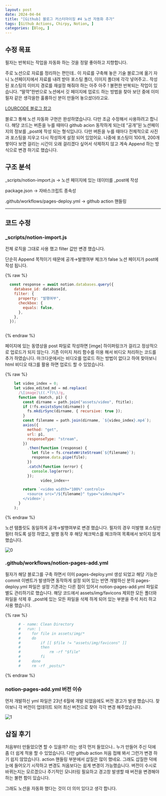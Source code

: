 ```yaml
---
layout: post
date: 2024-04-04
title: "[Github] 블로그 커스터마이징 #4 노션 자동화 추가"
tags: [Github Actions, Chirpy, Notion, ]
categories: [Blog, ]
---
```

## 수정 목표


필자는 반복되는 작업을 자동화 하는 것을 정말 좋아하고 지향합니다.


주로 노션으로 자료를 정리하는 편인데.. 이 자료를 구축해 놓은 기술 블로그에 옮기 자니 노션페이지에서 자료를 내려 받아 포스팅 폴더, 이미지 폴더에 각각 넣어주고.. 작성된 포스팅의 이미지 경로를 재설정 해줘야 하는 아주 아주 ! 불편한 반복되는 작업이 있습니다.
“딸깍”한번으로 노션에서 깃 페이지에 업로드 하는 방법을 찾아 보던 중에 이미 필자 같은 생각을한 훌륭하신 분이 만들어 놓으셨더라고요. 


[LOURCODE 블로그 참고](https://lourcode.kr/posts/Jekyll-%EA%B8%B0%EB%B0%98-Github-Pages%EC%99%80-Notion-Page-%EC%97%B0%EB%8F%99/)


블로그 통해 노션 자동화 구현은 완성하였습니다. 다만 조금 수정해서 사용하려고 합니다.
해당 코드는 버튼을 누를 때마다 github acion 동작하게 되는데 “공개”된 노션페이지의 정보를 _post에 작성 되는 형식입니다. 다만 버튼을 누를 때마다 전체적으로 사진과 포스팅을 지우고 다시 작성하게 설정 되어 있었어요.
나중에 포스팅이 100개, 200개 쌓이다 보면 걸리는 시간이 오래 걸리겠다 싶어서 삭제하지 않고 계속 Append 하는 방식으로 변경 하기로 했습니다. 


## 구조 분석


_scripts/notion-import.js → 노션 페이지에 있는 데이터를 _post에 작성


package.json → 자바스크립트 종속성


.github/workflows/pages-deploy.yml → github action 핸들링


---


## 코드 수정


### _scripts/notion-import.js


전체 로직을 그대로 사용 했고 filter 값만 변경 했습니다.


단순히 Append 목적이기 때문에 공개→발행여부 체크가 false 노션 페이지가 post에 작성 됩니다.


{% raw %}
```javascript
  const response = await notion.databases.query({
    database_id: databaseId,
    filter: {
      property: "발행여부",
      checkbox: {
        equals: false,
      },
    },
  });
  
```
{% endraw %}


페이지에 있는 동영상을 post 파일로 작성하면 [imge] 하이퍼링크가 걸리고 정상적으로 업로드가 되지 않는다. 
기존 이미지 처리 함수를 이용 해서 비디오 처리하는 코드를 추가 하였습니다.
마크다운에서는 비디오를 업로드 하는 방법이 없다고 하여 찾아보니 html 비디오 태그를 활용 하면  업로드 할 수 있었습니다.


{% raw %}
```javascript
    let video_index = 0;
    let video_edited_md = md.replace(
      /\[image]\((.*?)\)/g,
      function (match, p1) {
        const dirname = path.join("assets/video", ftitle);
        if (!fs.existsSync(dirname)) {
          fs.mkdirSync(dirname, { recursive: true });
        }
        const filename = path.join(dirname, `${video_index}.mp4`);
        axios({
          method: "get",
          url: p1,
          responseType: "stream",
        })
          .then(function (response) {
            let file = fs.createWriteStream(`${filename}`);
            response.data.pipe(file);
          })
          .catch(function (error) {
            console.log(error);
          });
				video_index++

        return `<video width="100%" controls>
          <source src="/${filename}" type="video/mp4">
        </video>`;
      }
    );
```
{% endraw %}


노션 탬플릿도 동일하게 공개→발행여부로 변경 했습니다.
필자의 경우 미발행 포스팅만 필터 하도록 설정 하였고, 발행 동작 후 해당 체크박스를 체크하여 목록에서 보이지 않게 했습니다.


![0](/assets/img/2024-04-04-[Github]-블로그-커스터마이징-#4-노션-자동화-추가.md/0.png)


### .github/workflows/notion-pages-add.yml


필자가 해당 블로그를 구축 하면서 이미 pages-deploy.yml 생성 되었고 해당 기능은 commit 이벤트가 발생하면 동작하게 설정 되어 있는 반면 개발하신 분의 pages-deploy.yml 파일은 설정 기존과는 다른 점이 있어서 notion-pages-add.yml 파일로 별도 관리하기로 했습니다.
해당 코드에서 assets/img/favicons 제외한 모든 폴더와 파일을 삭제 후 _post에 있는 모든 파일을 삭제 하게 되어 있는 부분을 주석 처리 하고 사용 했습니다.


{% raw %}
```yaml
      # - name: Clean Directory
      #   run: |
      #     for file in assets/img/*
      #     do
      #         if [[ $file != "assets/img/favicons" ]]
      #         then
      #             rm -rf "$file"
      #         fi
      #     done
      #     rm -rf _posts/*
```
{% endraw %}


### notion-pages-add.yml 버전 이슈


먼저 개발하신 yml 파일은 23년 6월에 개발 되었음에도 버전 경고가 발생 했습니다.
찾아보니 각 버전이 업데이트 되어 최신 버전으로 찾아 각각 변경 해주었습니다.


![1](/assets/img/2024-04-04-[Github]-블로그-커스터마이징-#4-노션-자동화-추가.md/1.png)


## 삽질 후기


처음부터 만들었으면 할 수 있을까? 라는 생각 먼저 들었으나.. 누가 만들어 주신 덕에 좀 더 쉽게 
적용 할 수 있었습니다. 다만 github action 처음 접해 봐서 그런가 변경 하기 쉽지 않았습니다.
action 핸들링 부분에서 삽질은 많이 했네요. 그래도 삽질한 덕에 눈에 들어오기 시작하고 변경도 
처음보다는 쉽게 변경이 가능했습니다. 버전이 수시로 바뀌는지는 모르겠으나 주기적인 모니터링
필요하고 경고창 발생할 때 버전을 변경해야 하는 불편 함이 있습니다.


그래도 노션을 자동화 했다는 것이 더 의미 있다고 생각 합니다.

